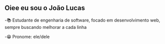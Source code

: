 ## Oiee eu sou o João Lucas

-📚 Estudante de engenharia de software, focado em desenvolvimento web,
sempre buscando melhorar a cada linha

-😁 Pronome: ele/dele

